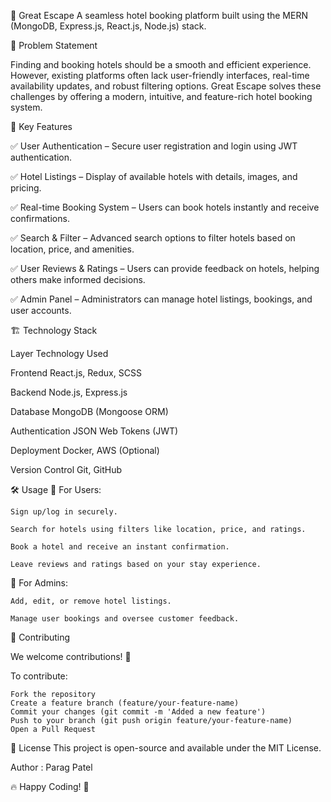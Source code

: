 🏨 Great Escape
A seamless hotel booking platform built using the MERN (MongoDB, Express.js, React.js, Node.js) stack.

📌 Problem Statement

  Finding and booking hotels should be a smooth and efficient experience. However, existing platforms often lack user-friendly interfaces, real-time availability updates, and robust filtering options.
  Great Escape solves these challenges by offering a modern, intuitive, and feature-rich hotel booking system.

🚀 Key Features


  ✅ User Authentication – Secure user registration and login using JWT authentication.
  
  ✅ Hotel Listings – Display of available hotels with details, images, and pricing.
  
  ✅ Real-time Booking System – Users can book hotels instantly and receive confirmations.
  
  ✅ Search & Filter – Advanced search options to filter hotels based on location, price, and amenities.
  
  ✅ User Reviews & Ratings – Users can provide feedback on hotels, helping others make informed decisions.
  
  ✅ Admin Panel – Administrators can manage hotel listings, bookings, and user accounts.

🏗️ Technology Stack

  Layer	Technology Used
  
  Frontend	React.js, Redux, SCSS
  
  Backend	Node.js, Express.js
  
  Database	MongoDB (Mongoose ORM)
  
  Authentication	JSON Web Tokens (JWT)
  
  Deployment	Docker, AWS (Optional)
  
  Version Control	Git, GitHub

🛠️ Usage
  🎯 For Users:
    
    Sign up/log in securely.
    
    Search for hotels using filters like location, price, and ratings.
    
    Book a hotel and receive an instant confirmation.
    
    Leave reviews and ratings based on your stay experience.

🔧 For Admins:
    
    Add, edit, or remove hotel listings.
    
    Manage user bookings and oversee customer feedback.

🤝 Contributing

  We welcome contributions! 🚀

  To contribute:

    Fork the repository
    Create a feature branch (feature/your-feature-name)
    Commit your changes (git commit -m 'Added a new feature')
    Push to your branch (git push origin feature/your-feature-name)
    Open a Pull Request

📜 License
  This project is open-source and available under the MIT License.

Author : Parag Patel 

🔥 Happy Coding! 🚀
